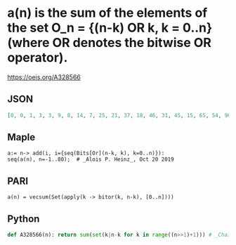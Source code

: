 # a\(n\) is the sum of the elements of the set O\_n \= \{\(n\-k\) OR k, k \= 0\.\.n\} \(where OR denotes the bitwise OR operator\)\.
https://oeis.org/A328566
## JSON
```JSON
[0, 0, 1, 3, 3, 9, 8, 14, 7, 25, 21, 37, 18, 46, 31, 45, 15, 65, 54, 96, 45, 119, 79, 115, 38, 130, 97, 159, 65, 155, 94, 124, 31, 161, 135, 243, 112, 304, 199, 289, 93, 331, 246, 404, 163, 393, 237, 313, 78, 338, 267, 461, 199, 517, 326, 456, 133, 443, 317, 505]
```
## Maple
```Maple
a:= n-> add(i, i={seq(Bits[Or](n-k, k), k=0..n)}):
seq(a(n), n=-1..80);  # _Alois P. Heinz_, Oct 20 2019
```
## PARI
```PARI
a(n) = vecsum(Set(apply(k -> bitor(k, n-k), [0..n])))
```
## Python
```Python
def A328566(n): return sum(set(k|n-k for k in range((n>>1)+1))) # _Chai Wah Wu_, May 07 2023
```
